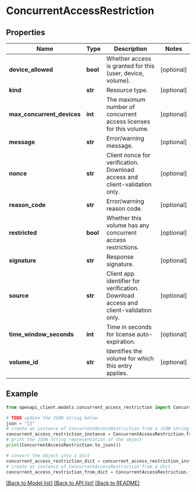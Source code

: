 # ConcurrentAccessRestriction


## Properties

Name | Type | Description | Notes
------------ | ------------- | ------------- | -------------
**device_allowed** | **bool** | Whether access is granted for this (user, device, volume). | [optional] 
**kind** | **str** | Resource type. | [optional] 
**max_concurrent_devices** | **int** | The maximum number of concurrent access licenses for this volume. | [optional] 
**message** | **str** | Error/warning message. | [optional] 
**nonce** | **str** | Client nonce for verification. Download access and client-validation only. | [optional] 
**reason_code** | **str** | Error/warning reason code. | [optional] 
**restricted** | **bool** | Whether this volume has any concurrent access restrictions. | [optional] 
**signature** | **str** | Response signature. | [optional] 
**source** | **str** | Client app identifier for verification. Download access and client-validation only. | [optional] 
**time_window_seconds** | **int** | Time in seconds for license auto-expiration. | [optional] 
**volume_id** | **str** | Identifies the volume for which this entry applies. | [optional] 

## Example

```python
from openapi_client.models.concurrent_access_restriction import ConcurrentAccessRestriction

# TODO update the JSON string below
json = "{}"
# create an instance of ConcurrentAccessRestriction from a JSON string
concurrent_access_restriction_instance = ConcurrentAccessRestriction.from_json(json)
# print the JSON string representation of the object
print(ConcurrentAccessRestriction.to_json())

# convert the object into a dict
concurrent_access_restriction_dict = concurrent_access_restriction_instance.to_dict()
# create an instance of ConcurrentAccessRestriction from a dict
concurrent_access_restriction_from_dict = ConcurrentAccessRestriction.from_dict(concurrent_access_restriction_dict)
```
[[Back to Model list]](../README.md#documentation-for-models) [[Back to API list]](../README.md#documentation-for-api-endpoints) [[Back to README]](../README.md)


